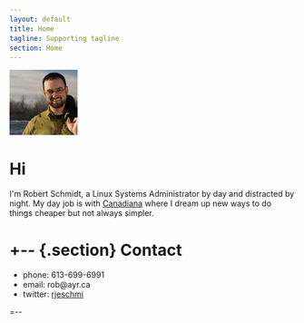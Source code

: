 ```yaml
---
layout: default
title: Home
tagline: Supporting tagline
section: Home
---
```


<img class='inset right' src='/images/RobPort.jpg' title='Rob Schmidt' alt='Photo of Rob' width='120px' />

Hi
==

I'm Robert Schmidt, a Linux Systems Administrator by day and distracted by night. My day job is with [Canadiana](http://canadiana.ca) where I dream up new ways to do things cheaper but not always simpler.

+--      {.section}
Contact
=======
<ul>
<li>phone: 613-699-6991</li>
<li>email: rob@ayr.ca</li>
<li>twitter: <a href="http://twitter.com/rjeschmi">rjeschmi</a></li>
</ul>

=--


